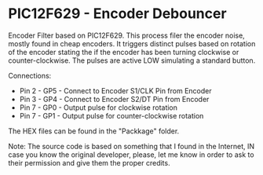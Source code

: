# PIC12F629 - Encoder Debouncer
Encoder Filter based on PIC12F629.
This process filer the encoder noise, mostly found in cheap encoders. It triggers distinct pulses based on rotation of the encoder stating the if the encoder has been turning clockwise or counter-clockwise. The pulses are active LOW simulating a standard button.

Connections:
  - Pin 2 - GP5 - Connect to Encoder S1/CLK Pin from Encoder
  - Pin 3 - GP4 - Connect to Encoder S2/DT Pin from Encoder
  - Pin 7 - GP0 - Output pulse for clockwise rotation
  - Pin 7 - GP1 - Output pulse for counter-clockwise rotation

The HEX files can be found in  the "Packkage"  folder.

Note: The source code is based on something that I found in the Internet, IN case you know the original developer, please, let me know in order to ask to their permission and give them the proper credits.